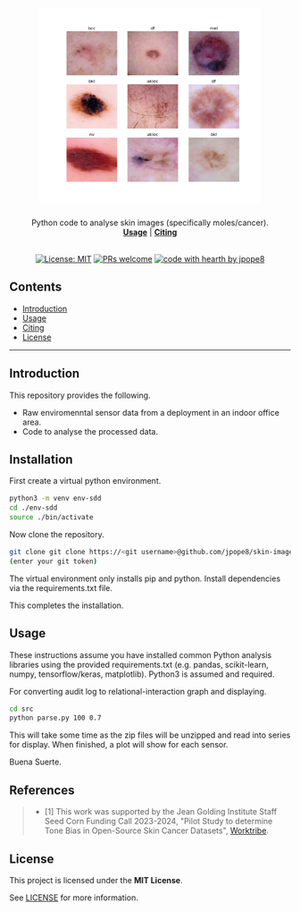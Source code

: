 <h1 align="center">
  <a href="https://github.com/jpope8/skin-image-analysis">
    <!-- Please provide path to your logo here -->
    <img src="docs/images/ham_images.png" alt="Logo" width="400" height="350">
  </a>
</h1>

<div align="center">
  Python code to analyse skin images (specifically moles/cancer).
  <br />
  <a href="#usage"><strong>Usage</strong></a> | <a href="#citing"><strong>Citing</strong></a>
  <br />
  <!--
  <br />
  <a href="https://github.com/jpope8/synergia-datadrift-dataset/issues/new?assignees=&labels=bug&template=01_BUG_REPORT.md&title=bug%3A+">Report a Bug</a>
  ·
  <a href="https://github.com/jpope8/synergia-datadrift-dataset/issues/new?assignees=&labels=enhancement&template=02_FEATURE_REQUEST.md&title=feat%3A+">Request a Feature</a>
  .
  <a href="https://github.com/jpope8/synergia-datadrift-dataset/issues/new?assignees=&labels=question&template=04_SUPPORT_QUESTION.md&title=support%3A+">Ask a Question</a>
  -->
</div>

<div align="center">
<br />

[![License: MIT](https://img.shields.io/badge/License-MIT-yellow.svg)](LICENSE)
[![PRs welcome](https://img.shields.io/badge/PRs-welcome-ff69b4.svg?style=flat-square)](https://github.com/jpope8/container-escape-analysis/issues?q=is%3Aissue+is%3Aopen+label%3A%22help+wanted%22)
[![code with hearth by jpope8](https://img.shields.io/badge/%3C%2F%3E%20with%20%E2%99%A5%20by-jpope8-ff1414.svg?style=flat-square)](https://github.com/jpope8)

</div>


## Contents

- [Introduction](#introduction)
- [Usage](#usage)
- [Citing](#citing)
- [License](#license)


---


## Introduction

This repository provides the following.

* Raw enviromenntal sensor data from a deployment in an indoor office area.
* Code to analyse the processed data.

## Installation

First create a virtual python environment.

```bash
python3 -m venv env-sdd
cd ./env-sdd
source ./bin/activate
```

Now clone the repository.

```bash
git clone git clone https://<git username>@github.com/jpope8/skin-image-analysis.git
(enter your git token)
```

The virtual environment only installs pip and python.  Install dependencies via the requirements.txt file.

This completes the installation.

## Usage

These instructions assume you have installed common Python analysis libraries using the provided requirements.txt (e.g. pandas, scikit-learn, numpy, tensorflow/keras, matplotlib).  Python3 is assumed and required.


For converting audit log to relational-interaction graph and displaying.

```bash
cd src
python parse.py 100 0.7
```

This will take some time as the zip files will be unzipped and read into series for display.  When finished, a plot will show for each sensor.

Buena Suerte.


## References
> - [1] This work was supported by the Jean Golding Institute Staff Seed Corn Funding Call 2023-2024, "Pilot Study to determine Tone Bias in Open-Source Skin Cancer Datasets", [Worktribe](2397644).

## License

This project is licensed under the **MIT License**.

See [LICENSE](LICENSE) for more information.